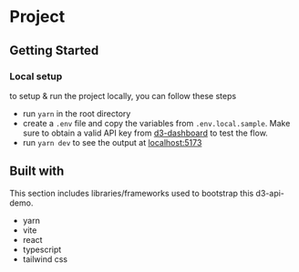 # Project

## Getting Started

### Local setup

to setup & run the project locally, you can follow these steps

- run `yarn` in the root directory
- create a `.env` file and copy the variables from `.env.local.sample`. Make sure to obtain a valid API key from [d3-dashboard](https://dashboard.d3.app/) to test the flow.
- run `yarn dev` to see the output at [localhost:5173](http://localhost:5173)

## Built with

This section includes libraries/frameworks used to bootstrap this d3-api-demo.

- yarn
- vite
- react
- typescript
- tailwind css
